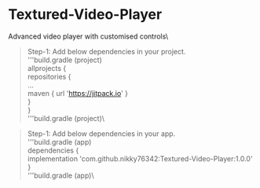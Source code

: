 # Textured-Video-Player
Advanced video player with customised controls\
> Step-1: Add below dependencies in your project.\
 '''build.gradle (project)\
>allprojects {\
>		repositories {\
>			...\
>			maven { url 'https://jitpack.io' }\
>		}\
>	}\
 '''build.gradle (project)\

> Step-1: Add below dependencies in your app.\
> '''build.gradle (app)\
>dependencies {\
>	        implementation 'com.github.nikky76342:Textured-Video-Player:1.0.0'\
>	}\
 '''build.gradle (app)\
